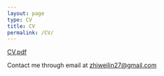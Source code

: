 ```yaml
---
layout: page
type: CV
title: CV
permalink: /CV/
---
```

[CV.pdf](https://github.com/zhiweilin27/zhiweilin27.github.io/files/14083596/resume_Lin.pdf)

Contact me through email at zhiweilin27@gmail.com
